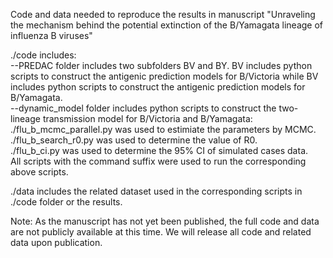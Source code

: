 Code and data needed to reproduce the results in manuscript "Unraveling the mechanism behind the potential extinction of the B/Yamagata lineage of influenza B viruses"  

./code includes:  
--PREDAC folder includes two subfolders BV and BY. BV includes python scripts to construct the antigenic prediction models for B/Victoria while BV includes python scripts to construct the antigenic prediction models for B/Yamagata.  
--dynamic_model folder includes python scripts to construct the two-lineage transmission model for B/Victoria and B/Yamagata:  
./flu_b_mcmc_parallel.py was used to estimiate the parameters by MCMC.  
./flu_b_search_r0.py was used to determine the value of R0.  
./flu_b_ci.py was used to determine the 95% CI of simulated cases data.  
All scripts with the command suffix were used to run the corresponding above scripts.

./data includes the related dataset used in the corresponding scripts in ./code folder or the results.

Note: As the manuscript has not yet been published, the full code and data are not publicly available at this time. We will release all code and related data upon publication.
